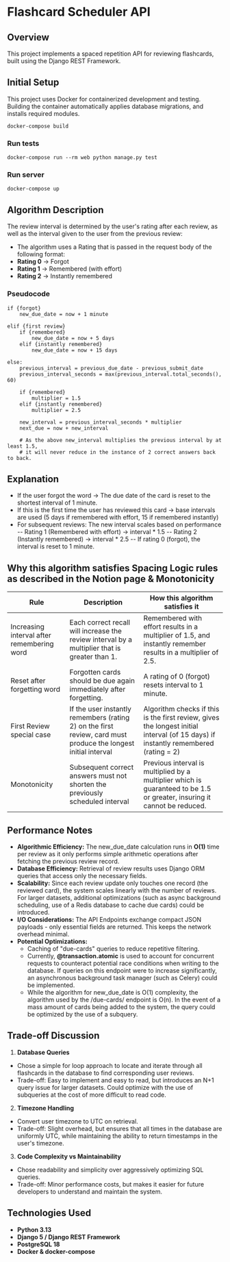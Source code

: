 # Flashcard Scheduler API

## Overview
This project implements a spaced repetition API for reviewing flashcards, built using the Django REST Framework.

## Initial Setup

This project uses Docker for containerized development and testing.  
Building the container automatically applies database migrations, and installs required modules.

```
docker-compose build
```

### Run tests

```
docker-compose run --rm web python manage.py test
```

### Run server

```
docker-compose up
```

## Algorithm Description
The review interval is determined by the user's rating after each review, as well as the interval given to the user from the previous review:
- The algorithm uses a Rating that is passed in the request body of the following format: 
- **Rating 0** -> Forgot
- **Rating 1** -> Remembered (with effort)
- **Rating 2** -> Instantly remembered

### Pseudocode
```
if {forgot}
    new_due_date = now + 1 minute
    
elif {first review}
    if {remembered}
        new_due_date = now + 5 days
    elif {instantly remembered}
        new_due_date = now + 15 days
        
else: 
    previous_interval = previous_due_date - previous_submit_date
    previous_interval_seconds = max(previous_interval.total_seconds(), 60)
    
    if {remembered}
        multiplier = 1.5
    elif {instantly remembered}
        multiplier = 2.5
    
    new_interval = previous_interval_seconds * multiplier
    next_due = now + new_interval
    
    # As the above new_interval multiplies the previous interval by at least 1.5, 
    # it will never reduce in the instance of 2 correct answers back to back.
```

## Explanation
- If the user forgot the word -> The due date of the card is reset to the shortest interval of 1 minute.
- If this is the first time the user has reviewed this card -> base intervals are used (5 days if remembered with effort, 15 if remembered instantly)
- For subsequent reviews: The new interval scales based on performance
-- Rating 1 (Remembered with effort) -> interval * 1.5
-- Rating 2 (Instantly remembered) -> interval * 2.5
-- If rating 0 (forgot), the interval is reset to 1 minute.

## Why this algorithm satisfies Spacing Logic rules as described in the Notion page & Monotonicity
| Rule                                       | Description                                                                                                    | How this algorithm satisfies it                                                                                                    |
|--------------------------------------------|----------------------------------------------------------------------------------------------------------------|------------------------------------------------------------------------------------------------------------------------------------|
| Increasing interval after remembering word | Each correct recall will increase the review interval by a multiplier that is greater than 1.                  | Remembered with effort results in a multiplier of 1.5, and instantly remember results in a multiplier of 2.5.                      |
| Reset after forgetting word                | Forgotten cards should be due again immediately after forgetting.                                              | A rating of 0 (forgot) resets interval to 1 minute.                                                                                |
| First Review special case                  | If the user instantly remembers (rating 2) on the first review, card must produce the longest initial interval | Algorithm checks if this is the first review, gives the longest initial interval (of 15 days) if instantly remembered (rating = 2) |
| Monotonicity                               | Subsequent correct answers must not shorten the previously scheduled interval                                  | Previous interval is multiplied by a multiplier which is guaranteed to be 1.5 or greater, insuring it cannot be reduced.           |

## Performance Notes
- **Algorithmic Efficiency:**
The new_due_date calculation runs in **O(1)** time per review as it only performs simple arithmetic operations after fetching the previous review record.
- **Database Efficiency:**
Retrieval of review results uses Django ORM queries that access only the necessary fields.
- **Scalability:**
Since each review update only touches one record (the reviewed card), the system scales linearly with the number of reviews. For larger datasets, additional optimizations (such as async background scheduling, use of a Redis database to cache due cards) could be introduced. 
- **I/O Considerations:**
The API Endpoints exchange compact JSON payloads - only essential fields are returned. This keeps the network overhead minimal.
- **Potential Optimizations:**
  - Caching of "due-cards" queries to reduce repetitive filtering.
  - Currently, **@transaction.atomic** is used to account for concurrent requests to counteract potential race conditions when writing to the database. If queries on this endpoint were to increase significantly, an asynchronous background task manager (such as Celery) could be implemented.
  - While the algorithm for new_due_date is O(1) complexity, the algorithm used by the /due-cards/ endpoint is O(n). In the event of a mass amount of cards being added to the system, the query could be optimized by the use of a subquery.
## Trade-off Discussion
  1. **Database Queries**
  - Chose a simple for loop approach to locate and iterate through all flashcards in the database to find corresponding user reviews. 
  - Trade-off: Easy to implement and easy to read, but introduces an N+1 query issue for larger datasets. Could optimize with the use of subqueries at the cost of more difficult to read code.
  2. **Timezone Handling**
  - Convert user timezone to UTC on retrieval.
  - Trade-off: Slight overhead, but ensures that all times in the database are uniformly UTC, while maintaining the ability to return timestamps in the user's timezone.
  3. **Code Complexity vs Maintainability**
  - Chose readability and simplicity over aggressively optimizing SQL queries. 
  - Trade-off: Minor performance costs, but makes it easier for future developers to understand and maintain the system.


## Technologies Used
- **Python 3.13**
- **Django 5 / Django REST Framework**
- **PostgreSQL 18**
- **Docker & docker-compose**

